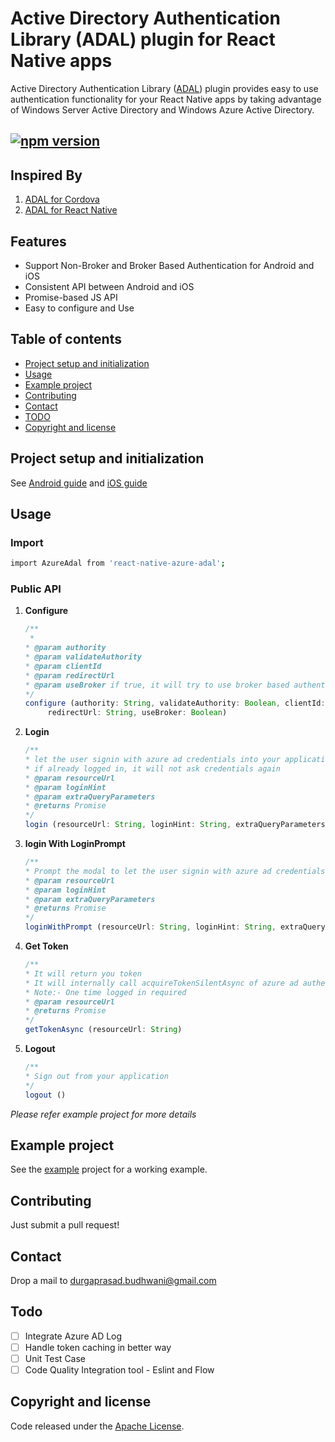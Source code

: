 
# Active Directory Authentication Library (ADAL) plugin for React Native apps

Active Directory Authentication Library ([ADAL](https://msdn.microsoft.com/en-us/library/azure/jj573266.aspx)) plugin provides easy to use authentication functionality for your React Native apps by taking advantage of Windows Server Active Directory and Windows Azure Active Directory.

[![npm version](https://badge.fury.io/js/react-native-azure-adal.svg)](https://badge.fury.io/js/react-native-azure-adal)
---


## Inspired By
1. [ADAL for Cordova](https://github.com/AzureAD/azure-activedirectory-library-for-cordova/)
2. [ADAL for React Native](https://github.com/samcolby/react-native-ms-adal)

## Features
- Support Non-Broker and Broker Based Authentication for Android and iOS
- Consistent API between Android and iOS
- Promise-based JS API
- Easy to configure and Use

## Table of contents
- [Project setup and initialization](#project-setup-and-initialization)
- [Usage](#usage)
- [Example project](#example-project)
- [Contributing](#contributing)
- [Contact](#contact)
- [TODO](#todo)
- [Copyright and license](#copyright-and-license)

## Project setup and initialization

See [Android guide](setup/android.md) and [iOS guide](setup/ios.md)

## Usage

### Import

```bash
import AzureAdal from 'react-native-azure-adal';
```

### Public API  

1. **Configure**

	```javascript
	/**
     *
    * @param authority
    * @param validateAuthority
    * @param clientId
    * @param redirectUrl
    * @param useBroker if true, it will try to use broker based authentication only if broker is present
    */
    configure (authority: String, validateAuthority: Boolean, clientId: String,
	     redirectUrl: String, useBroker: Boolean)
	```
	
2. 	**Login**

	```javascript
	/**
    * let the user signin with azure ad credentials into your application,
    * if already logged in, it will not ask credentials again
    * @param resourceUrl
    * @param loginHint
    * @param extraQueryParameters
    * @returns Promise
    */
    login (resourceUrl: String, loginHint: String, extraQueryParameters: String)
	```
	
3. **login With LoginPrompt**

	```javascript
	/**
    * Prompt the modal to let the user signin with azure ad credentials into your application
    * @param resourceUrl
    * @param loginHint
    * @param extraQueryParameters
    * @returns Promise
    */
    loginWithPrompt (resourceUrl: String, loginHint: String, extraQueryParameters: String)
	```
	
4. **Get Token**

	```javascript
	/**
    * It will return you token
    * It will internally call acquireTokenSilentAsync of azure ad authentication context
    * Note:- One time logged in required
    * @param resourceUrl
    * @returns Promise
    */  
    getTokenAsync (resourceUrl: String)
	```
	
5. **Logout**

	```javascript
    /**
    * Sign out from your application
    */
    logout ()
	```
	
*Please refer example project for more details*	
## Example project

See the [example](https://github.com/Durgaprasad-Budhwani/azure-activedirectory-library-for-react-native/tree/master/example) project for a working example.

## Contributing

Just submit a pull request!

## Contact

Drop a mail to [durgaprasad.budhwani@gmail.com](mailto:durgaprasad.budhwani@gmail.com)

## Todo

- [ ] Integrate Azure AD Log
- [ ] Handle token caching in better way
- [ ] Unit Test Case
- [ ] Code Quality Integration tool - Eslint and Flow

## Copyright and license

Code released under the [Apache License](https://www.apache.org/licenses/LICENSE-2.0).